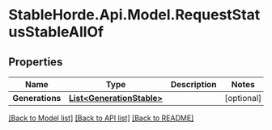 # StableHorde.Api.Model.RequestStatusStableAllOf

## Properties

Name | Type | Description | Notes
------------ | ------------- | ------------- | -------------
**Generations** | [**List&lt;GenerationStable&gt;**](GenerationStable.md) |  | [optional] 

[[Back to Model list]](../README.md#documentation-for-models) [[Back to API list]](../README.md#documentation-for-api-endpoints) [[Back to README]](../README.md)

